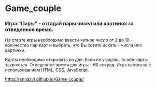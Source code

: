 # Game_couple
### Игра "Пары" - отгадай пары чисел или картинок за отведенное время.
На старте игры необходимо ввести четное число от 2 до 10 - количество пар карт и выбрать, что  Вы хотите искать - числа или картинки.

Карты необходимо открывать по две. Если не угадали, то обе карты закроются. Отведенное время для игры - 60 секунд.
Игра написана с использованием HTML, CSS, JavaScript.

https://annazvl.github.io/Game_couple/
